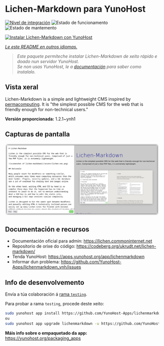 <!--
NOTA: Este README foi creado automáticamente por <https://github.com/YunoHost/apps/tree/master/tools/readme_generator>
NON debe editarse manualmente.
-->

# Lichen-Markdown para YunoHost

[![Nivel de integración](https://apps.yunohost.org/badge/integration/lichenmarkdown)](https://ci-apps.yunohost.org/ci/apps/lichenmarkdown/)
![Estado de funcionamento](https://apps.yunohost.org/badge/state/lichenmarkdown)
![Estado de mantemento](https://apps.yunohost.org/badge/maintained/lichenmarkdown)

[![Instalar Lichen-Markdown con YunoHost](https://install-app.yunohost.org/install-with-yunohost.svg)](https://install-app.yunohost.org/?app=lichenmarkdown)

*[Le este README en outros idiomas.](./ALL_README.md)*

> *Este paquete permíteche instalar Lichen-Markdown de xeito rápido e doado nun servidor YunoHost.*  
> *Se non usas YunoHost, le a [documentación](https://yunohost.org/install) para saber como instalalo.*

## Vista xeral

Lichen-Markdown is a simple and lightweight CMS inspired by [permacomputing](https://permacomputing.net). It is "the simplest possible CMS for the web that is friendly enough for non-technical users."


**Versión proporcionada:** 1.2.1~ynh1

## Capturas de pantalla

![Captura de pantalla de Lichen-Markdown](./doc/screenshots/lichen-markdown-cms-boxshadow4.png)

## Documentación e recursos

- Documentación oficial para admin: <https://lichen.commoninternet.net>
- Repositorio de orixe do código: <https://codeberg.org/ukrudt.net/lichen-markdown/>
- Tenda YunoHost: <https://apps.yunohost.org/app/lichenmarkdown>
- Informar dun problema: <https://github.com/YunoHost-Apps/lichenmarkdown_ynh/issues>

## Info de desenvolvemento

Envía a túa colaboración á [rama `testing`](https://github.com/YunoHost-Apps/lichenmarkdown_ynh/tree/testing).

Para probar a rama `testing`, procede deste xeito:

```bash
sudo yunohost app install https://github.com/YunoHost-Apps/lichenmarkdown_ynh/tree/testing --debug
ou
sudo yunohost app upgrade lichenmarkdown -u https://github.com/YunoHost-Apps/lichenmarkdown_ynh/tree/testing --debug
```

**Máis info sobre o empaquetado da app:** <https://yunohost.org/packaging_apps>
